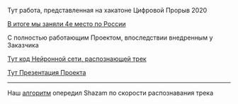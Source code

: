 Тут работа, представленная на хакатоне Цифровой Прорыв 2020

[В итоге мы заняли 4е место по России](pictures/certificate.pdf)

С полностью работающим Проектом, впоследствии внедренным у Заказчика

[Тут код Нейронной сети, распознающей трек](GAZP_Media_Hacaton_v3.ipynb)

[Тут Презентация Проекта](Кейс_Газпромедиа.pdf)

-----

Наш [алгоритм](pictures/model_GAZP_media.h5.png) опередил Shazam по скорости распознавания трека